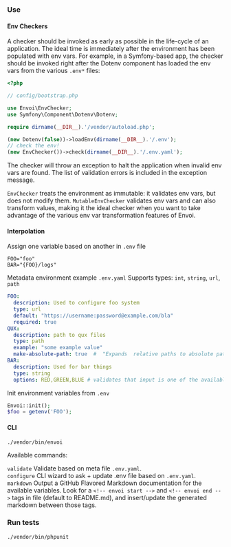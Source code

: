 ### Use

#### Env Checkers

A checker should be invoked as early as possible in the life-cycle of an
application.  The ideal time is immediately after the environment has been
populated with env vars.  For example, in a Symfony-based app, the checker
should be invoked right after the Dotenv component has loaded the env vars from
the various `.env*` files:

```php
<?php

// config/bootstrap.php

use Envoi\EnvChecker;
use Symfony\Component\Dotenv\Dotenv;

require dirname(__DIR__).'/vendor/autoload.php';

(new Dotenv(false))->loadEnv(dirname(__DIR__).'/.env');
// check the env!
(new EnvChecker())->check(dirname(__DIR__).'/.env.yaml');
```

The checker will throw an exception to halt the application when invalid env
vars are found.  The list of validation errors is included in the exception
message.

`EnvChecker` treats the environment as immutable: it validates env vars, but
does not modify them.  `MutableEnvChecker` validates env vars and can also
transform values, making it the ideal checker when you want to take advantage
of the various env var transformation features of Envoi.

#### Interpolation

Assign one variable based on another in `.env` file

```shell
FOO="foo"
BAR="{FOO}/logs"
```

Metadata environment example `.env.yaml`
Supports types: `int`, `string`, `url`, `path`

```yaml
FOO:
  description: Used to configure foo system
  type: url
  default: "https://username:password@example.com/bla"
  required: true
QUX:
  description: path to qux files
  type: path
  example: "some example value"
  make-absolute-path: true  #  "Expands  relative paths to absolute paths (i.e. ~/qux becomes /home/joe/qux)
BAR:
  description: Used for bar things
  type: string
  options: RED,GREEN,BLUE # validates that input is one of the available options
```

Init environment variables from `.env`

```php
Envoi::init();
$foo = getenv('FOO');
```

#### CLI

```shell
./vendor/bin/envoi
```

Available commands:

`validate`   Validate based on meta file `.env.yaml`.<br/>
`configure`  CLI wizard to ask + update .env file based on `.env.yaml`.<br/>
`markdown`   Output a GitHub Flavored Markdown documentation for the available variables.
Look for a `<!-- envoi start -->` and `<!-- envoi end -->` tags in file (default to README.md), and insert/update the generated markdown between those tags.


### Run tests

```shell
./vendor/bin/phpunit
```


